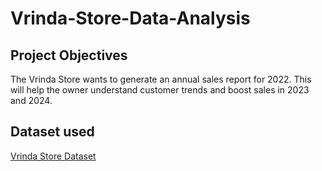 # Vrinda-Store-Data-Analysis

## Project Objectives
The Vrinda Store wants to generate an annual sales report for 2022. This will help the owner understand customer trends and boost sales in 2023 and 2024.

## Dataset used
[Vrinda Store Dataset](https://github.com/dharmeshrohit/Vrinda-Store-Data-Analysis/blob/main/Vrinda%20Store%20Dataset.xlsx)
